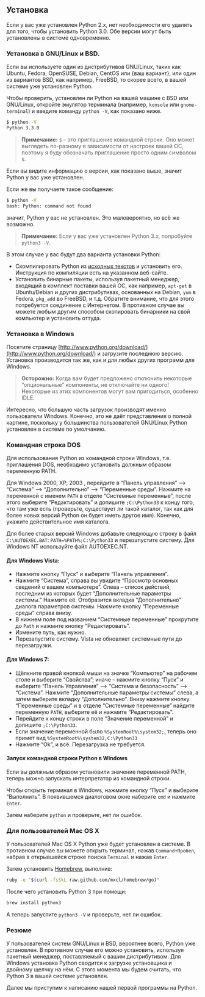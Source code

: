 ## Установка

Если у вас уже установлен Python 2.x, нет необходимости его удалять для того, чтобы установить Python 3.0. Обе версии могут быть установлены в системе одновременно.

### Установка в GNU/Linux и BSD.

Если вы используете один из дистрибутивов GNU/Linux, таких как Ubuntu, Fedora, OpenSUSE, Debian, CentOS или {ваш вариант}, или один из вариантов BSD, как например, FreeBSD, то скорее всего, в вашей системе уже установлен Python.

Чтобы проверить, установлен ли Python на вашей машине с BSD или GNU/Linux, откройте эмулятор терминала (например, `konsole` или `gnome-terminal`) и введите команду `python -V`, как показано ниже.

```bash
$ python -V
Python 3.3.0
```

> **Примечание:** `$` – это приглашение командной строки. Оно может выглядеть по-разному в зависимости от настроек вашей ОС, поэтому я буду обозначать приглашение просто одним символом `$`.

Если вы видите информацию о версии, как показано выше, значит Python у вас уже установлен.

Если же вы получаете такое сообщение:

```bash
$ python -V
bash: Python: command not found
```

значит, Python у вас не установлен. Это маловероятно, но всё же возможно.

> **Примечание:** Если у вас уже установлен Python 3.x, попробуйте `python3 -V`.

В этом случае у вас будут два варианта установки Python:

- Скомпилировать Python из [исходных текстов](http://www.python.org/download/releases/3.1.1/) и установить его. Инструкция по компиляции есть на указанном веб-сайте.
- Установить бинарные пакеты, используя пакетный менеджер, входящий в комплект поставки вашей ОС, как например, `apt-get` в Ubuntu/Debian и других дистрибутивах, основанных на Debian, `yum` в Fedora, `pkg_add` во FreeBSD, и т.д. Обратите внимание, что для этого потребуется соединение с Интернетом. В противном случае вы можете любым другим способом скопировать бинарники на свой компьютер и установить оттуда.

### Установка в Windows

Посетите страницу [http://www.python.org/download/](http://www.python.org/download/) и загрузите последнюю версию. Установка производится так же, как и для любых других программ для Windows.

> **Осторожно:** Когда вам будет предложено отключить некоторые “опциональные” компоненты, не отключайте ни одного! Некоторые из этих компонентов могут вам пригодиться, особенно IDLE.

Интересно, что большую часть загрузок производят именно пользователи Windows. Конечно, это не даёт представления о полной картине, поскольку у большинства пользователей GNU/Linux Python установлен в системе по умолчанию.

### Командная строка DOS

Для использования Python из командной строки Windows, т.е. приглашения DOS, необходимо установить должным образом переменную PATH.

Для Windows 2000, XP, 2003 , перейдите в “Панель управления” –> “Система” –> “Дополнительно” –> “Переменные среды”. Нажмите на переменной с именем `PATH` в отделе “Системные переменные”, после этого выберите “Редактировать” и допишите `;C:\Python33` к концу того, что там уже есть (проверьте, существует ли такой каталог, так как для более новых версий Python он будет иметь другое имя). Конечно, укажите действительное имя каталога.

Для более старых версий Windows добавьте следующую строку в файл `C:\AUTOEXEC.BAT`: `PATH=%PATH%;C:\Python33` и перезапустите систему. Для Windows NT используйте файл AUTOEXEC.NT.

#### Для Windows Vista:

- Нажмите кнопку “Пуск” и выберите “Панель управления”.
- Нажмите “Система”, справа вы увидите “Просмотр основных сведений о вашем компьютере”. Слева – список действий, последним из которых будет “Дополнительные параметры системы.” Нажмите её. Отобразится вкладка “Дополнительно” диалога параметров системы. Нажмите кнопку “Переменные среды” справа внизу.
- В нижнем поле под названием “Системные переменные” прокрутите до `Path` и нажмите кнопку “Редактировать”.
- Измените путь, как нужно.
- Перезапустите систему. Vista не обновляет системные пути до перезагрузки.

#### Для Windows 7:

- Щёлкните правой кнопкой мыши на значке “Компьютер” на рабочем столе и выберите “Свойства”; иначе – нажмите кнопку “Пуск” и выберите “Панель Управления” –> “Система и безопасность” –> “Система”. Нажмите “Дополнительные параметры системы” слева, а затем выберите вкладку “Дополнительно”. Внизу нажмите кнопку “Переменные среды” и в отделе “Системные переменные” найдите переменную `PATH`, выберите её и нажмите “Редактировать”.
- Перейдите к концу строки в поле “Значение переменной” и допишите `;C:\Python33`.
- Если значение переменной было `%SystemRoot%\system32;`, теперь оно примет вид `%SystemRoot%\system32;C:\Python33`
- Нажмите “Ok”, и всё. Перезагрузка не требуется.

#### Запуск командной строки Python в Windows

Если вы должным образом установили значение переменной PATH, теперь можно запускать интерпретатор из командной строки.

Чтобы открыть терминал в Windows, нажмите кнопку “Пуск” и выберите “Выполнить”. В появившемся диалоговом окне наберите `cmd` и нажмите `Enter`.

Затем наберите `python` и проверьте, нет ли ошибок.

### Для пользователей Mac OS X

У пользователей Mac OS X Python уже будет установлен в системе. В противном случае вы можете открыть терминал, нажав `Command+Пробел`, набрав в открывшейся строке поиска `Terminal` и нажав `Enter`.

Затем установить [Homebrew](http://mxcl.github.com/homebrew/), выполнив:

```bash
ruby -e "$(curl -fsSkL raw.github.com/mxcl/homebrew/go)"
```

После чего установить Python 3 при помощи:

````bash
brew install python3
````

А теперь запустите `python3 -V` и проверьте, нет ли ошибок.

### Резюме

У пользователей систем GNU/Linux и BSD, вероятнее всего, Python уже установлен. В противном случае его можно установить, используя пакетный менеджер, поставляемый с вашим дистрибутивом. Для Windows установка Python сводится к загрузке установщика и двойному щелчку на нём. С этого момента мы будем считать, что Python 3 в вашей системе установлен.

Далее мы приступим к написанию нашей первой программы на Python.
